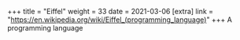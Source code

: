 +++
title = "Eiffel"
weight = 33
date = 2021-03-06
[extra]
link = "https://en.wikipedia.org/wiki/Eiffel_(programming_language)"
+++
A programming language

